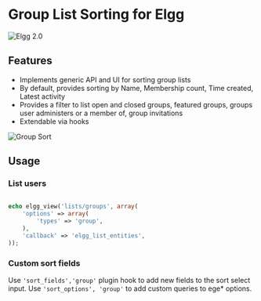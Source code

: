 Group List Sorting for Elgg
===========================
![Elgg 2.0](https://img.shields.io/badge/Elgg-2.0.x-orange.svg?style=flat-square)

## Features

 * Implements generic API and UI for sorting group lists
 * By default, provides sorting by Name, Membership count, Time created, Latest activity
 * Provides a filter to list open and closed groups, featured groups, groups user administers or a member of, group invitations
 * Extendable via hooks

![Group Sort](https://raw.github.com/hypeJunction/Elgg-group_sort/master/screenshots/groups.png "Group Search and Sort Interface")

## Usage

### List users

```php

echo elgg_view('lists/groups', array(
	'options' => array(
		'types' => 'group',
	),
	'callback' => 'elgg_list_entities',
));
```

### Custom sort fields

Use `'sort_fields','group'` plugin hook to add new fields to the sort select input.
Use `'sort_options', 'group'` to add custom queries to ege* options.